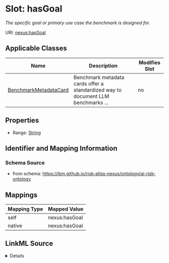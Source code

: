 

# Slot: hasGoal


_The specific goal or primary use case the benchmark is designed for._





URI: [nexus:hasGoal](https://ibm.github.io/risk-atlas-nexus/ontology/hasGoal)



<!-- no inheritance hierarchy -->





## Applicable Classes

| Name | Description | Modifies Slot |
| --- | --- | --- |
| [BenchmarkMetadataCard](BenchmarkMetadataCard.md) | Benchmark metadata cards offer a standardized way to document LLM benchmarks ... |  no  |







## Properties

* Range: [String](String.md)





## Identifier and Mapping Information







### Schema Source


* from schema: https://ibm.github.io/risk-atlas-nexus/ontology/ai-risk-ontology




## Mappings

| Mapping Type | Mapped Value |
| ---  | ---  |
| self | nexus:hasGoal |
| native | nexus:hasGoal |




## LinkML Source

<details>
```yaml
name: hasGoal
description: The specific goal or primary use case the benchmark is designed for.
from_schema: https://ibm.github.io/risk-atlas-nexus/ontology/ai-risk-ontology
rank: 1000
alias: hasGoal
domain_of:
- BenchmarkMetadataCard
range: string

```
</details>